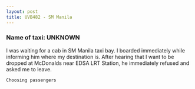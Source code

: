 ```yaml
---
layout: post
title: UVB482 - SM Manila
---
```


### Name of taxi: UNKNOWN

I was waiting for a cab in SM Manila taxi bay. I boarded immediately while informing  him where my destination is. After hearing that I want to be dropped at McDonalds near EDSA LRT Station, he immediately refused and asked me to leave.

```Choosing passengers```
